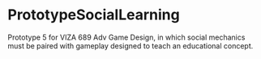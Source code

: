 # PrototypeSocialLearning
Prototype 5 for VIZA 689 Adv Game Design, in which social mechanics must be paired with gameplay designed to teach an educational concept.
